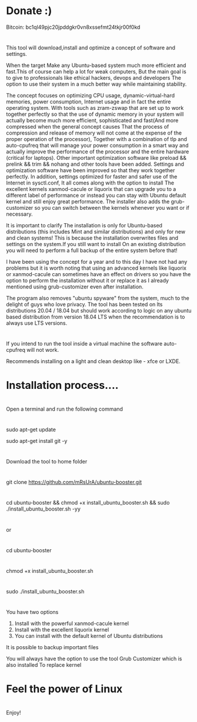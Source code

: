 # Donate :)
Bitcoin:
bc1ql49pjc20jpddgkr0vn8xssefmt24tkjr00f0kd

#
#
This tool will download,install and optimize
a concept of software and settings.
 
When the target
Make any Ubuntu-based system much more efficient and fast.This of course can help a lot for weak computers,
But the main goal is to give to professionals like ethical hackers, devops and developers The option to use
their system in a much better way while maintaining stability.

The concept focuses on optimizing CPU usage, dynamic-virtual-hard memories, power consumption,
Internet usage and in fact the entire operating system.
With tools such as zram-zswap that are set up to work together perfectly so that the use of dynamic memory
in your system will actually become much more efficient, sophisticated and fast(And more compressed when the general concept causes
That the process of compression and release of memory will not come at the expense of the proper operation of the processor),
Together with a combination of tlp and auto-cpufreq that will manage your power consumption in a smart way and actually
improve the performance of the processor and the entire hardware (critical for laptops).
Other important optimization software like preload && prelink && trim && nohang and other tools have been added.
Settings and optimization software have been improved so that they work together perfectly.
In addition, settings optimized for faster and safer use of the Internet in sysctl.conf,
It all comes along with the option to install The excellent kernels xanmod-cacule or liquorix that can upgrade you to a different label of performance or instead you can stay with
Ubuntu default kernel and still enjoy great performance.
The installer also adds the grub-customizer so you can switch between the kernels whenever you want or if necessary.

It is important to clarify
The installation is only for Ubuntu-based distributions (this includes Mint and similar distributions) and only for new and clean systems!
This is because the installation overwrites files and settings on the system.If you still want to install
On an existing distribution you will need to perform a full backup of the entire system before that!

I have been using the concept for a year and to this day I have not had any problems
but it is worth noting that using an advanced kernels like liquorix or xanmod-cacule can sometimes have an effect
on drivers so you have the option to perform the installation without it
or replace it as I already mentioned using grub-customizer even after installation.

The program also removes "ubuntu spyware" from the system, much to the delight of guys who love privacy.
The tool has been tested on lts distributions 20.04 / 18.04 but should work according to logic on any
ubuntu based distribution from version 18.04 LTS when the recommendation is to always use LTS versions.

#
If you intend to run the tool inside a virtual machine the software auto-cpufreq will not work.

Recommends installing on a light and clean desktop like - xfce or LXDE. 
#



# Installation process....

#
Open a terminal and run the following command
#
sudo apt-get update

sudo apt-get install git -y
#
Download the tool to home folder
#
git clone https://github.com/mRsUrA/ubuntu-booster.git 

#
cd ubuntu-booster &&  chmod +x install_ubuntu_booster.sh &&  sudo ./install_ubuntu_booster.sh -yy
#

or

#

cd ubuntu-booster
#
chmod +x install_ubuntu_booster.sh
#
sudo ./install_ubuntu_booster.sh
#

You have two options
1. Install with the powerful xanmod-cacule kernel
2. Install with the excellent liquorix kernel
3. You can install with the default kernel of Ubuntu distributions

It is possible to backup important files 

You will always have the option to use the tool
Grub Customizer which is also installed
To replace kernel 

#
# Feel the power of Linux 
#
Enjoy! 


